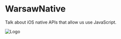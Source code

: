 # WarsawNative

Talk about iOS native APIs that allow us use JavaScript.

![Logo](/pictures/logo/warsawjs-logo-light.png)


